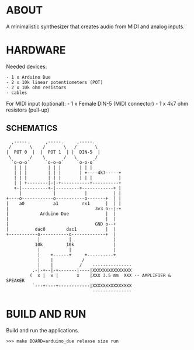 ABOUT
=====

A minimalistic synthesizer that creates audio from MIDI and analog
inputs.

HARDWARE
========

Needed devices:

    - 1 x Arduino Due
    - 2 x 10k linear potentiometers (POT)
    - 2 x 10k ohm resistors
    - cables

For MIDI input (optional):
    - 1 x Female DIN-5 (MIDI connector)
    - 1 x 4k7 ohm resistors (pull-up)

SCHEMATICS
----------

      ,-----.      ,-----.     ,-----.
     /       \    /       \   /       \
    |  POT 0  |  |  POT 1  | |  DIN-5  |
     \       /    \       /   \       /
      `o-o-o´      `o-o-o´     `o-o-o´
       | | |        | | |       | | |
       | | |        | | |       | +----4k7-----+
       | | |        | | |       | | |          |
       | | +--------|-|-+-----------+----------+
       +-|----------+-|---------+------------+ |
         |            |           |          | |
    +----o------------o-----------o-------+  | |
    |    a0           a1         rx1      |  | |
    |                                 3v3 o--|-+
    |            Arduino Due              |  |
    |                                     |  |
    |                                 GND o--+
    |          dac0        dac1           |  |
    +-----------o-----------o-------------+  |
                |           |                |
               10k         10k               |
                |           |                |
                |    +------+     +----------+
                |    |           /
                |    |          /    ---------------
              .-|-+--|-+-------|----|XXXXXXXXXXXXXXX
             (  x |  x |       x    |XXX 3.5 mm  XXX -- AMPLIFIER & SPEAKER
              `---+----+------------|XXXXXXXXXXXXXXX
                                     ---------------

BUILD AND RUN
=============

Build and run the applications.

    >>> make BOARD=arduino_due release size run
